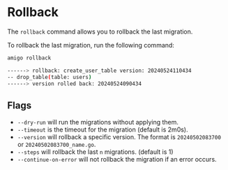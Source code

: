 # Rollback

The `rollback` command allows you to rollback the last migration.

To rollback the last migration, run the following command:

```sh
amigo rollback

------> rollback: create_user_table version: 20240524110434
-- drop_table(table: users)
------> version rolled back: 20240524090434
```

## Flags
- `--dry-run` will run the migrations without applying them.
- `--timeout` is the timeout for the migration (default is 2m0s).
- `--version` will rollback a specific version. The format is `20240502083700` or `20240502083700_name.go`.
- `--steps` will rollback the last `n` migrations. (default is 1)
- `--continue-on-error` will not rollback the migration if an error occurs.

